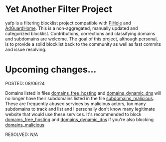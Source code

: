 # Yet Another Filter Project
yafp is a filtering blocklist project compatible with [PiHole](https://pi-hole.net/) and [AdGuardHome](https://adguard.com/en/adguard-home/overview.html). This is a non-aggregated, manually updated and categorized blocklist. Contributions, corrections and classifying domains and subdomains are welcome. The goal of this project, although personal, is to provide a solid blocklist back to the community as well as fast commits and issue resolving.

# Upcoming changes...

POSTED: 08/06/24

Domains listed in files [domains_free_hosting](https://github.com/NoGitHubForYou/yafp/blob/main/domains_free_hosting) and [domains_dynamic_dns](https://github.com/NoGitHubForYou/yafp/blob/main/domains_dynamic_dns) will no longer have their subdomains listed in the file [subdomains_malicious](https://github.com/NoGitHubForYou/yafp/blob/main/subdomains_malicious). These are frequently abused services by malicious actors, too many subdomains to track and list and I personally don't know many legitimate website that would use these services. It's recommended to block <ins>domains_free_hosting</ins> and <ins>domains_dynamic_dns</ins> if you're also blocking [domains_malicious](https://github.com/NoGitHubForYou/yafp/blob/main/domains_malicious)

RESOLVED: N/A
